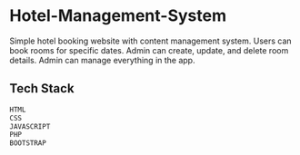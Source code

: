 # Hotel-Management-System

Simple hotel booking website with content management system. Users can book rooms for specific dates. Admin can create, update, and delete room details. Admin can manage everything in the app.


## Tech Stack 

```sh
HTML
CSS
JAVASCRIPT
PHP
BOOTSTRAP 
```



